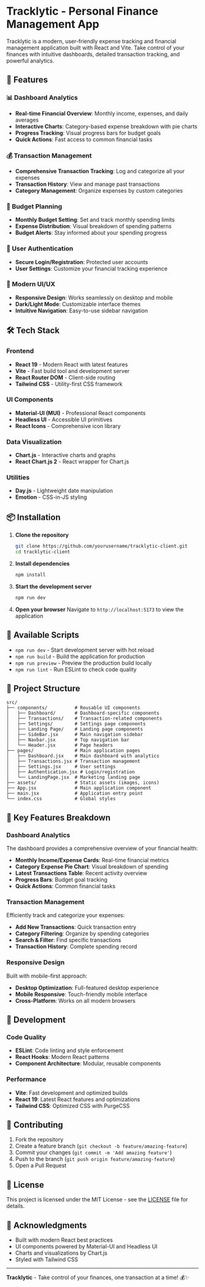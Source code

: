 # Tracklytic - Personal Finance Management App

Tracklytic is a modern, user-friendly expense tracking and financial management application built with React and Vite. Take control of your finances with intuitive dashboards, detailed transaction tracking, and powerful analytics.

## 🚀 Features

### 📊 Dashboard Analytics

- **Real-time Financial Overview**: Monthly income, expenses, and daily averages
- **Interactive Charts**: Category-based expense breakdown with pie charts
- **Progress Tracking**: Visual progress bars for budget goals
- **Quick Actions**: Fast access to common financial tasks

### 💰 Transaction Management

- **Comprehensive Transaction Tracking**: Log and categorize all your expenses
- **Transaction History**: View and manage past transactions
- **Category Management**: Organize expenses by custom categories

### 🎯 Budget Planning

- **Monthly Budget Setting**: Set and track monthly spending limits
- **Expense Distribution**: Visual breakdown of spending patterns
- **Budget Alerts**: Stay informed about your spending progress

### 🔐 User Authentication

- **Secure Login/Registration**: Protected user accounts
- **User Settings**: Customize your financial tracking experience

### 📱 Modern UI/UX

- **Responsive Design**: Works seamlessly on desktop and mobile
- **Dark/Light Mode**: Customizable interface themes
- **Intuitive Navigation**: Easy-to-use sidebar navigation

## 🛠️ Tech Stack

### Frontend

- **React 19** - Modern React with latest features
- **Vite** - Fast build tool and development server
- **React Router DOM** - Client-side routing
- **Tailwind CSS** - Utility-first CSS framework

### UI Components

- **Material-UI (MUI)** - Professional React components
- **Headless UI** - Accessible UI primitives
- **React Icons** - Comprehensive icon library

### Data Visualization

- **Chart.js** - Interactive charts and graphs
- **React Chart.js 2** - React wrapper for Chart.js

### Utilities

- **Day.js** - Lightweight date manipulation
- **Emotion** - CSS-in-JS styling

## 📦 Installation

1. **Clone the repository**

   ```bash
   git clone https://github.com/yourusername/tracklytic-client.git
   cd tracklytic-client
   ```

2. **Install dependencies**

   ```bash
   npm install
   ```

3. **Start the development server**

   ```bash
   npm run dev
   ```

4. **Open your browser**
   Navigate to `http://localhost:5173` to view the application

## 🚀 Available Scripts

- `npm run dev` - Start development server with hot reload
- `npm run build` - Build the application for production
- `npm run preview` - Preview the production build locally
- `npm run lint` - Run ESLint to check code quality

## 📁 Project Structure

```
src/
├── components/          # Reusable UI components
│   ├── Dashboard/       # Dashboard-specific components
│   ├── Transactions/    # Transaction-related components
│   ├── Settings/        # Settings page components
│   ├── Landing Page/    # Landing page components
│   ├── SideBar.jsx      # Main navigation sidebar
│   ├── Navbar.jsx       # Top navigation bar
│   └── Header.jsx       # Page headers
├── pages/               # Main application pages
│   ├── Dashboard.jsx    # Main dashboard with analytics
│   ├── Transactions.jsx # Transaction management
│   ├── Settings.jsx     # User settings
│   ├── Authentication.jsx # Login/registration
│   └── LandingPage.jsx  # Marketing landing page
├── assets/              # Static assets (images, icons)
├── App.jsx              # Main application component
├── main.jsx             # Application entry point
└── index.css            # Global styles
```

## 🎨 Key Features Breakdown

### Dashboard Analytics

The dashboard provides a comprehensive overview of your financial health:

- **Monthly Income/Expense Cards**: Real-time financial metrics
- **Category Expense Pie Chart**: Visual breakdown of spending
- **Latest Transactions Table**: Recent activity overview
- **Progress Bars**: Budget goal tracking
- **Quick Actions**: Common financial tasks

### Transaction Management

Efficiently track and categorize your expenses:

- **Add New Transactions**: Quick transaction entry
- **Category Filtering**: Organize by spending categories
- **Search & Filter**: Find specific transactions
- **Transaction History**: Complete spending record

### Responsive Design

Built with mobile-first approach:

- **Desktop Optimization**: Full-featured desktop experience
- **Mobile Responsive**: Touch-friendly mobile interface
- **Cross-Platform**: Works on all modern browsers

## 🔧 Development

### Code Quality

- **ESLint**: Code linting and style enforcement
- **React Hooks**: Modern React patterns
- **Component Architecture**: Modular, reusable components

### Performance

- **Vite**: Fast development and optimized builds
- **React 19**: Latest React features and optimizations
- **Tailwind CSS**: Optimized CSS with PurgeCSS

## 🤝 Contributing

1. Fork the repository
2. Create a feature branch (`git checkout -b feature/amazing-feature`)
3. Commit your changes (`git commit -m 'Add amazing feature'`)
4. Push to the branch (`git push origin feature/amazing-feature`)
5. Open a Pull Request

## 📄 License

This project is licensed under the MIT License - see the [LICENSE](LICENSE) file for details.

## 🙏 Acknowledgments

- Built with modern React best practices
- UI components powered by Material-UI and Headless UI
- Charts and visualizations by Chart.js
- Styled with Tailwind CSS

---

**Tracklytic** - Take control of your finances, one transaction at a time! 💰✨
